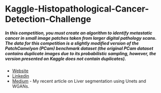 # Kaggle-Histopathological-Cancer-Detection-Challenge

##### In this competition, you must create an algorithm to identify metastatic cancer in small image patches taken from larger digital pathology scans. The data for this competition is a slightly modified version of the PatchCamelyon (PCam) benchmark dataset (the original PCam dataset contains duplicate images due to its probabilistic sampling, however, the version presented on Kaggle does not contain duplicates).

* [Website](https://ucalyptus.github.io/Kaggle-Histopathological-Cancer-Detection-Challenge/)
* [Linkedin](https://linkedin.com/in/sayantan-das-95b50a125/)
* [Medium](https://medium.com/@sayantandas30011998/paper-review-automatic-liver-segmentation-using-u-net-with-wasserstein-gans-9e8254a95f7) - My recent article on Liver segmentation using Unets and WGANs.
